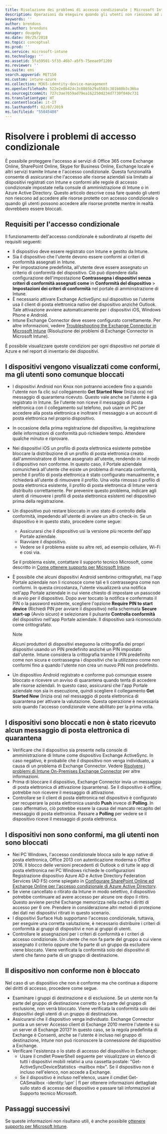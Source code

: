 ```yaml
---
title: Risoluzione dei problemi di accesso condizionale | Microsoft Intune
description: Operazioni da eseguire quando gli utenti non riescono ad accedere alle risorse usando l'accesso condizionale di Intune.
keywords: ''
author: brenduns
ms.author: brenduns
manager: dougeby
ms.date: 09/25/2018
ms.topic: conceptual
ms.prod: ''
ms.service: microsoft-intune
ms.technology: ''
ms.assetid: 5fa59501-5f33-46b7-a5f5-75eeae9f1209
ms.reviewer: ''
ms.suite: ems
search.appverid: MET150
ms.custom: intune-azure
ms.collection: M365-identity-device-management
ms.openlocfilehash: 522e2e8b424c3c8865b29a5503c301b80b3c36ba
ms.sourcegitcommit: 727c3ae7659ad79ea162250d234d7730f840c731
ms.translationtype: HT
ms.contentlocale: it-IT
ms.lasthandoff: 02/07/2019
ms.locfileid: "55845408"
---
```

# <a name="troubleshoot-conditional-access"></a>Risolvere i problemi di accesso condizionale

È possibile proteggere l'accesso ai servizi di Office 365 come Exchange Online, SharePoint Online, Skype for Business Online, Exchange locale e altri servizi tramite Intune e l'accesso condizionale. Questa funzionalità consente di assicurarsi che l'accesso alle risorse aziendali sia limitato ai dispositivi registrati con Intune e conformi alle regole di accesso condizionale impostate nella console di amministrazione di Intune o in Azure Active Directory. Questo articolo descrive cosa fare quando gli utenti non riescono ad accedere alle risorse protette con accesso condizionale o quando gli utenti possono accedere alle risorse protette mentre in realtà dovrebbero essere bloccati.

## <a name="requirements-for-conditional-access"></a>Requisiti per l'accesso condizionale

Il funzionamento dell'accesso condizionale è subordinato al rispetto dei requisiti seguenti:

- Il dispositivo deve essere registrato con Intune e gestito da Intune.
- Sia il dispositivo che l'utente devono essere conformi ai criteri di conformità assegnati in Intune.
- Per impostazione predefinita, all'utente deve essere assegnato un criterio di conformità del dispositivo. Ciò può dipendere dalla configurazione dell'impostazione **Contrassegna i dispositivi senza criteri di conformità assegnati come** in **Conformità del dispositivo** > **Impostazioni dei criteri di conformità** nel portale di amministrazione di Intune.
-   È necessario attivare Exchange ActiveSync sul dispositivo se l'utente usa il client di posta elettronica nativo del dispositivo anziché Outlook. Tale attivazione avviene automaticamente per i dispositivi iOS, Windows Phone e Android.
-   Intune Exchange Connector deve essere configurato correttamente. Per altre informazioni, vedere [Troubleshooting the Exchange Connector in Microsoft Intune](troubleshoot-exchange-connector.md) (Risoluzione dei problemi di Exchange Connector in Microsoft Intune).

È possibile visualizzare queste condizioni per ogni dispositivo nel portale di Azure e nel report di inventario dei dispositivi.

## <a name="devices-appear-compliant-but-users-are-still-blocked"></a>I dispositivi vengono visualizzati come conformi, ma gli utenti sono comunque bloccati

- I dispositivi Android non Knox non potranno accedere fino a quando l'utente non fa clic sul collegamento **Get Started Now** (Inizia ora) nel messaggio di quarantena ricevuto. Questo vale anche se l'utente è già registrato in Intune. Se l'utente non riceve il messaggio di posta elettronica con il collegamento sul telefono, può usare un PC per accedere alla posta elettronica e inoltrare il messaggio a un account di posta elettronica nel proprio dispositivo.
- In occasione della prima registrazione del dispositivo, la registrazione delle informazioni di conformità può richiedere tempo. Attendere qualche minuto e riprovare.
- Nei dispositivi iOS un profilo di posta elettronica esistente potrebbe bloccare la distribuzione di un profilo di posta elettronica creato dall'amministratore di Intune assegnato all'utente, rendendo in tal modo il dispositivo non conforme. In questo caso, il Portale aziendale comunicherà all'utente che esiste un problema di mancata conformità, perché il profilo di posta elettronica è stato configurato manualmente, e richiederà all'utente di rimuovere il profilo. Una volta rimosso il profilo di posta elettronica esistente, il profilo di posta elettronica di Intune verrà distribuito correttamente. Per prevenire questo problema, indicare agli utenti di rimuovere i profili di posta elettronica esistenti nel dispositivo prima della registrazione.
- Un dispositivo può restare bloccato in uno stato di controllo della conformità, impedendo all'utente di avviare un altro check-in. Se un dispositivo è in questo stato, procedere come segue:
  - Assicurarsi che il dispositivo usi la versione più recente dell'app Portale aziendale.
  - Riavviare il dispositivo.
  - Vedere se il problema esiste su altre reti, ad esempio cellulare, Wi-Fi e così via.

  Se il problema esiste, contattare il supporto tecnico Microsoft, come descritto in [Come ottenere supporto per Microsoft Intune](get-support.md).
- È possibile che alcuni dispositivi Android sembrino crittografati, ma l'app Portale aziendale non li riconosce come tali e li contrassegna come non conformi. In questa circostanza, l'utente visualizzerà una notifica nell'app Portale aziendale in cui viene chiesto di impostare un passcode di avvio per il dispositivo. Dopo aver toccato la notifica e confermato il PIN o la password esistente, scegliere l'opzione **Require PIN to start device** (Richiedi PIN per avviare il dispositivo) nella schermata **Secure start-up** (Avvio sicuro) e selezionare il pulsante **Controlla conformità** del dispositivo nell'app Portale aziendale. Il dispositivo sarà riconosciuto come crittografato. 
  > [!NOTE]
  > Alcuni produttori di dispositivi eseguono la crittografia dei propri dispositivi usando un PIN predefinito anziché un PIN impostato dall'utente. Intune considera la crittografia tramite il PIN predefinito come non sicura e contrassegna i dispositivi che la utilizzano come non conformi fino a quando l'utente non crea un nuovo PIN non predefinito.
- Un dispositivo Android registrato e conforme può comunque essere bloccato e ricevere un avviso di quarantena quando tenta di accedere alle risorse aziendali. In questo caso, assicurarsi che l'app Portale aziendale non sia in esecuzione, quindi scegliere il collegamento **Get Started Now** (Inizia ora) nel messaggio di posta elettronica di quarantena per attivare la valutazione. Questa operazione è necessaria solo quando l'accesso condizionale viene abilitato per la prima volta.

## <a name="devices-are-blocked-and-no-quarantine-email-is-received"></a>I dispositivi sono bloccati e non è stato ricevuto alcun messaggio di posta elettronica di quarantena

- Verificare che il dispositivo sia presente nella console di amministrazione di Intune come dispositivo Exchange ActiveSync. In caso negativo, è probabile che il dispositivo non venga individuato, a causa di un problema di Exchange Connector. Vedere [Risolvere i problemi di Intune On-Premises Exchange Connector](troubleshoot-exchange-connector.md) per altre informazioni.
- Prima di bloccare il dispositivo, Exchange Connector invia un messaggio di posta elettronica di attivazione (quarantena). Se il dispositivo è offline, potrebbe non ricevere il messaggio di attivazione. 
- Controllare se il client di posta elettronica nel dispositivo è configurato per recuperare la posta elettronica usando **Push** invece di **Polling**. In caso affermativo, ciò potrebbe essere la causa del mancato recapito del messaggio di posta elettronica. Passare a **Polling** per vedere se il dispositivo riceve il messaggio di posta elettronica.

## <a name="devices-are-noncompliant-but-users-are-not-blocked"></a>I dispositivi non sono conformi, ma gli utenti non sono bloccati

- Nei PC Windows, l'accesso condizionale blocca solo le app native di posta elettronica, Office 2013 con autenticazione moderna o Office 2016. Il blocco delle versioni precedenti di Outlook o di tutte le app di posta elettronica nei PC Windows richiede le configurazioni Registrazione dispositivo Azure AD e Active Directory Federation Services (AD FS) come spiegato in [Configurare SharePoint Online ed Exchange Online per l'accesso condizionale di Azure Active Directory](https://docs.microsoft.com/azure/active-directory/active-directory-conditional-access-no-modern-authentication). 
- Se viene cancellato o ritirato da Intune in modo selettivo, il dispositivo potrebbe continuare ad avere accesso per alcune ore dopo il ritiro. Questo avviene perché Exchange memorizza nella cache i diritti di accesso per 6 ore. Prendere in considerazione altri metodi di protezione dei dati nei dispositivi ritirati in questo scenario.
- I dispositivi Surface Hub supportano l'accesso condizionale, tuttavia, per eseguire una corretta valutazione, è necessario distribuire i criteri di conformità ai gruppi di dispositivi e non ai gruppi di utenti.
- Controllare le assegnazioni per i criteri di conformità e i criteri di accesso condizionale. Un utente che non fa parte del gruppo a cui viene assegnato il criterio oppure che fa parte di un gruppo da escludere viene bloccato. Viene verificata la conformità solo dei dispositivi di utenti che fanno parte di un gruppo di destinazione.

## <a name="noncompliant-device-is-not-blocked"></a>Il dispositivo non conforme non è bloccato

Nel caso di un dispositivo che non è conforme ma che continua a disporre dei diritti di accesso, procedere come segue.
- Esaminare i gruppi di destinazione e di esclusione. Se un utente non fa parte del gruppo di destinazione corretto o fa parte del gruppo di esclusione, non verrà bloccato. Viene verificata la conformità solo dei dispositivi degli utenti di un gruppo di destinazione.
- Assicurarsi che il dispositivo venga individuato. Exchange Connector punta a un server Accesso client di Exchange 2010 mentre l'utente è su un server di Exchange 2013? In questo caso, se la regola predefinita di Exchange è Consenti, anche se l'utente è incluso nel gruppo di destinazione, Intune non può riconoscere la connessione del dispositivo a Exchange.
- Verificare l'esistenza o lo stato di accesso del dispositivo in Exchange:
  - Usare il cmdlet PowerShell seguente per visualizzare un elenco di tutti i dispositivi mobili relativi a una cassetta postale: "Get-ActiveSyncDeviceStatistics -mailbox mbx". Se il dispositivo non è incluso nell'elenco, non accede a Exchange.
  - Se il dispositivo è incluso nell'elenco, usare il cmdlet Get-CASmailbox -identity:’upn’ | fl per ottenere informazioni dettagliate sullo stato di accesso del dispositivo e passare tali informazioni al Supporto tecnico Microsoft.

## <a name="next-steps"></a>Passaggi successivi
Se queste informazioni non risultano utili, è anche possibile [ottenere supporto per Microsoft Intune](get-support.md).
